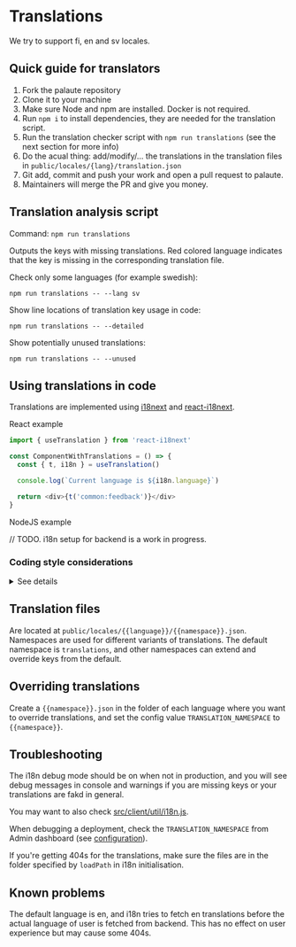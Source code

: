 # Translations

We try to support fi, en and sv locales.

## Quick guide for translators

1. Fork the palaute repository
2. Clone it to your machine
3. Make sure Node and npm are installed. Docker is not required.
4. Run `npm i` to install dependencies, they are needed for the translation script.
5. Run the translation checker script with `npm run translations` (see the next section for more info)
6. Do the acual thing: add/modify/... the translations in the translation files in `public/locales/{lang}/translation.json`
7. Git add, commit and push your work and open a pull request to palaute.
8. Maintainers will merge the PR and give you money.

## Translation analysis script

Command: `npm run translations`

Outputs the keys with missing translations. Red colored language indicates that the key is missing in the corresponding translation file.

Check only some languages (for example swedish):

`npm run translations -- --lang sv`

Show line locations of translation key usage in code:

`npm run translations -- --detailed`

Show potentially unused translations:

`npm run translations -- --unused`

## Using translations in code

Translations are implemented using [i18next](https://github.com/i18next/i18next) and [react-i18next](https://github.com/i18next/react-i18next).

React example

```js
import { useTranslation } from 'react-i18next'

const ComponentWithTranslations = () => {
  const { t, i18n } = useTranslation()

  console.log(`Current language is ${i18n.language}`)

  return <div>{t('common:feedback')}</div>
}
```

NodeJS example

// TODO. i18n setup for backend is a work in progress.

### Coding style considerations

<details>
  <summary>
    See details
  </summary>

When using the `t` function, always access translation keys by providing the key as a string literal as an argument directly to the function. This drastically helps searching for translation key usage and helps the job of automatic translation checker tools.

```js
// good
const someTranslatedText = t('common:validation:error')

// good
const someJsx = <div>{t('common:validation:success')}</div>

// Still fine
const options = {
  first: t('options:first'),
  second: t('options:second'),
  third: t('options:third'),
}

// Bad! Search tools or checkers can have hard time finding these keys.
const optionKeys = {
  first: 'options:first',
  second: 'options:second',
  third: 'options:third',
}

// Bad! Should only pass a string literal to t
const moreTranslatedText = t(optionKeys['first'])

// Bad!
const yetAnother = t(level === 0 ? 'common:levelZero' : 'common:levelOther')

// Do it like this:
const better = level === 0 ? t('common:levelZero') : t('common:levelOther')
```

</details>

## Translation files

Are located at `public/locales/{{language}}/{{namespace}}.json`. Namespaces are used for different variants of translations. The default namespace is `translations`, and other namespaces can extend and override keys from the default.

## Overriding translations

Create a `{{namespace}}.json` in the folder of each language where you want to override translations, and set the config value `TRANSLATION_NAMESPACE` to `{{namespace}}`.

## Troubleshooting

The i18n debug mode should be on when not in production, and you will see debug messages in console and warnings if you are missing keys or your translations are fakd in general.

You may want to also check [src/client/util/i18n.js](/src/client/util/i18n.js).

When debugging a deployment, check the `TRANSLATION_NAMESPACE` from Admin dashboard (see [configuration](configuration.md)).

If you're getting 404s for the translations, make sure the files are in the folder specified by `loadPath` in i18n initialisation.

## Known problems

The default language is en, and i18n tries to fetch en translations before the actual language of user is fetched from backend. This has no effect on user experience but may cause some 404s.
